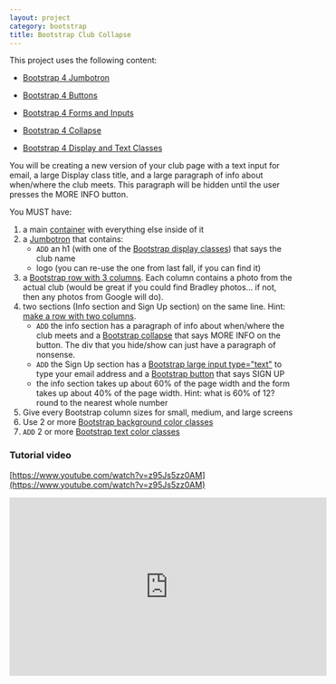 ```yaml
---
layout: project
category: bootstrap
title: Bootstrap Club Collapse
---
```


This project uses the following content:

- [Bootstrap 4 Jumbotron](/wd/bootstrap/bootstrap-4-jumbotron/)

- [Bootstrap 4 Buttons](/wd/bootstrap/bootstrap-4-buttons/)

- [Bootstrap 4 Forms and Inputs](/wd/bootstrap/bootstrap-4-forms-and-inputs/)

- [Bootstrap 4 Collapse](/wd/bootstrap/bootstrap-4-collapse/)

- [Bootstrap 4 Display and Text Classes](/wd/bootstrap/bootstrap-4-display-and-text-classes/)



You will be creating a new version of your club page with a text input for email, a large Display class title, and a large paragraph of info about when/where the club meets. This paragraph will be hidden until the user presses the MORE INFO button.

You MUST have:

1.  a main [container](/wd/bootstrap/bootstrap-4-containers "Bootstrap 4 Containers") with everything else inside of it
2.  a [Jumbotron](/wd/bootstrap/bootstrap-4-jumbotron "Bootstrap 4 Jumbotron") that contains:
    *   ```ADD``` an h1 (with one of the [Bootstrap display classes](/wd/bootstrap/bootstrap-4-display-and-text-classes "Bootstrap 4 Display and Text Classes")) that says the club name 
    *   logo (you can re-use the one from last fall, if you can find it)
3.  a [Bootstrap row with 3 columns](/wd/bootstrap/bootstrap-4-grid "Bootstrap 4 Grid"). Each column contains a photo from the actual club (would be great if you could find Bradley photos... if not, then any photos from Google will do).
4.  two sections (Info section and Sign Up section) on the same line. Hint: [make a row with two columns](/wd/bootstrap/bootstrap-4-grid "Bootstrap 4 Grid").
    *   ```ADD``` the info section has a paragraph of info about when/where the club meets and a [Bootstrap collapse](/wd/bootstrap/bootstrap-4-collapse "Bootstrap 4 Collapse") that says MORE INFO on the button. The div that you hide/show can just have a paragraph of nonsense.
    *   ```ADD``` the Sign Up section has a [Bootstrap large input type="text"](/wd/bootstrap/bootstrap-4-forms-and-inputs "Bootstrap 4 Forms and Inputs") to type your email address and a [Bootstrap button](/wd/bootstrap/bootstrap-4-buttons "Bootstrap 4 Buttons") that says SIGN UP
    *   the info section takes up about 60% of the page width and the form takes up about 40% of the page width. Hint: what is 60% of 12? round to the nearest whole number
5.  Give every Bootstrap column sizes for small, medium, and large screens
6.  Use 2 or more [Bootstrap background color classes](/wd/bootstrap/bootstrap-4-colors "Bootstrap 4 Colors")
7.  ```ADD``` 2 or more [Bootstrap text color classes](/wd/bootstrap/bootstrap-4-colors "Bootstrap 4 Colors")



### Tutorial video

[https://www.youtube.com/watch?v=z95Js5zz0AM](https://www.youtube.com/watch?v=z95Js5zz0AM)

<iframe width="560" height="315" src="https://www.youtube.com/embed/z95Js5zz0AM" frameborder="0" allow="accelerometer; autoplay; encrypted-media; gyroscope; picture-in-picture" allowfullscreen></iframe>
